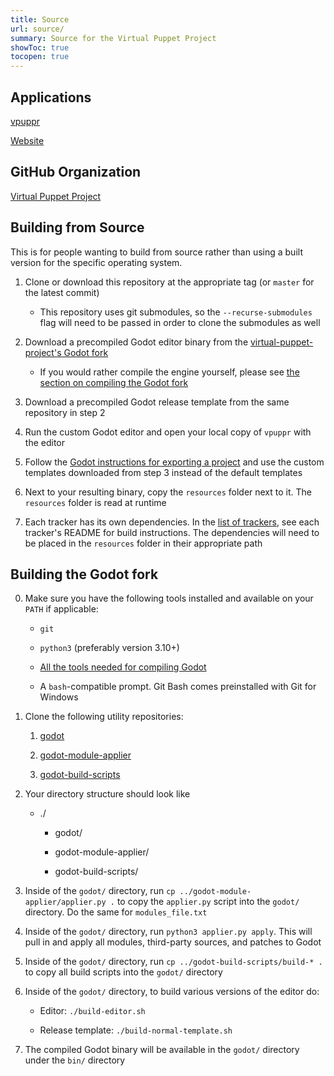 ```yaml
---
title: Source
url: source/
summary: Source for the Virtual Puppet Project
showToc: true
tocopen: true
---
```


## Applications

[vpuppr](https://github.com/virtual-puppet-project/vpuppr)

[Website](https://github.com/virtual-puppet-project/virtual-puppet-project-website)

## GitHub Organization

[Virtual Puppet Project](https://github.com/virtual-puppet-project)

## Building from Source

This is for people wanting to build from source rather than using a built version for the specific operating system.

1. Clone or download this repository at the appropriate tag (or `master` for the latest commit)

   * This repository uses git submodules, so the `--recurse-submodules` flag will need to be passed in order to clone the submodules as well

2. Download a precompiled Godot editor binary from the [virtual-puppet-project's Godot fork](https://github.com/virtual-puppet-project/godot/releases)

   * If you would rather compile the engine yourself, please see [the section on compiling the Godot fork](#building-the-godot-fork)

3. Download a precompiled Godot release template from the same repository in step 2

4. Run the custom Godot editor and open your local copy of `vpuppr` with the editor

5. Follow the [Godot instructions for exporting a project](https://docs.godotengine.org/en/stable/tutorials/export/exporting_projects.html) and use the custom 
templates downloaded from step 3 instead of the default templates

6. Next to your resulting binary, copy the `resources` folder next to it. The `resources` folder is read at runtime

7. Each tracker has its own dependencies. In the [list of trackers](https://github.com/virtual-puppet-project/.github/blob/master/profile/README.md), see each 
tracker's README for build instructions. The dependencies will need to be placed in the `resources` folder in their appropriate path

## Building the Godot fork

0. Make sure you have the following tools installed and available on your `PATH` if applicable:

   * `git`

   * `python3` (preferably version 3.10+)

   * [All the tools needed for compiling Godot](https://docs.godotengine.org/en/stable/development/compiling/introduction_to_the_buildsystem.html)

   * A `bash`-compatible prompt. Git Bash comes preinstalled with Git for Windows

1. Clone the following utility repositories:

   1. [godot](https://github.com/godotengine/godot)

   2. [godot-module-applier](https://github.com/virtual-puppet-project/godot-module-applier)

   3. [godot-build-scripts](https://github.com/virtual-puppet-project/godot-build-scripts)

2. Your directory structure should look like

   * ./

       * godot/

       * godot-module-applier/

       * godot-build-scripts/

3. Inside of the `godot/` directory, run `cp ../godot-module-applier/applier.py .` to copy the `applier.py` script into the `godot/` directory. Do the same for `modules_file.txt`

4. Inside of the `godot/` directory, run `python3 applier.py apply`. This will pull in and apply all modules, third-party sources, and patches to Godot

5. Inside of the `godot/` directory, run `cp ../godot-build-scripts/build-* .` to copy all build scripts into the `godot/` directory

6. Inside of the `godot/` directory, to build various versions of the editor do:

   * Editor: `./build-editor.sh`

   * Release template: `./build-normal-template.sh`

7. The compiled Godot binary will be available in the `godot/` directory under the `bin/` directory